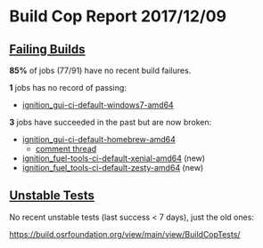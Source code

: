 # Build Cop Report 2017/12/09 #

## [Failing Builds](https://build.osrfoundation.org/view/main/view/BuildCopFail/) ##

**85%** of jobs (77/91) have no recent build failures.

**1** jobs has no record of passing:

* [ignition_gui-ci-default-windows7-amd64](https://build.osrfoundation.org/view/main/view/BuildCopFail/job/ignition_gui-ci-default-windows7-amd64/)


**3** jobs have succeeded in the past but are now broken:

* [ignition_gui-ci-default-homebrew-amd64](https://build.osrfoundation.org/view/main/view/BuildCopFail/job/ignition_gui-ci-default-homebrew-amd64/)
    * [comment thread](https://bitbucket.org/ignitionrobotics/ign-gui/pull-requests/46/widgets-from-messages-part-3/diff#comment-47059040)
* [ignition_fuel-tools-ci-default-xenial-amd64](https://build.osrfoundation.org/view/main/view/BuildCopFail/job/ignition_fuel-tools-ci-default-xenial-amd64/) (new)
* [ignition_fuel_tools-ci-default-zesty-amd64](https://build.osrfoundation.org/view/main/view/BuildCopFail/job/ignition_fuel-tools-ci-default-zesty-amd64/) (new)

## [Unstable Tests](https://build.osrfoundation.org/view/main/view/BuildCopFail/) ##

No recent unstable tests (last success < 7 days), just the old ones:

https://build.osrfoundation.org/view/main/view/BuildCopTests/
